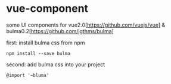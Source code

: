 # vue-component
some UI components for vue2.0[https://github.com/vuejs/vue] &amp; bulma0.2[https://github.com/jgthms/bulma]

first: install bulma css from npm
```
npm install --save bulma
```
second: add bulma css into your project
```
@import '~bluma'
```
